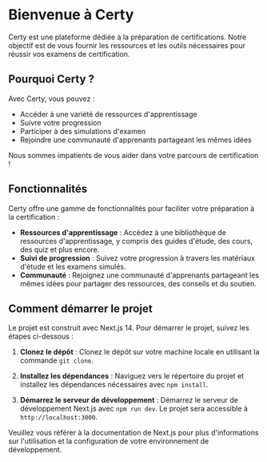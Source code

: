 # Bienvenue à Certy

Certy est une plateforme dédiée à la préparation de certifications. Notre objectif est de vous fournir les ressources et les outils nécessaires pour réussir vos examens de certification.

## Pourquoi Certy ?

Avec Certy, vous pouvez :

- Accéder à une variété de ressources d'apprentissage
- Suivre votre progression
- Participer à des simulations d'examen
- Rejoindre une communauté d'apprenants partageant les mêmes idées

Nous sommes impatients de vous aider dans votre parcours de certification !

## Fonctionnalités

Certy offre une gamme de fonctionnalités pour faciliter votre préparation à la certification :

- **Ressources d'apprentissage** : Accédez à une bibliothèque de ressources d'apprentissage, y compris des guides d'étude, des cours, des quiz et plus encore.
- **Suivi de progression** : Suivez votre progression à travers les matériaux d'étude et les examens simulés.
- **Communauté** : Rejoignez une communauté d'apprenants partageant les mêmes idées pour partager des ressources, des conseils et du soutien.

## Comment démarrer le projet

Le projet est construit avec Next.js 14. Pour démarrer le projet, suivez les étapes ci-dessous :

1. **Clonez le dépôt** : Clonez le dépôt sur votre machine locale en utilisant la commande `git clone`.

2. **Installez les dépendances** : Naviguez vers le répertoire du projet et installez les dépendances nécessaires avec `npm install`.

3. **Démarrez le serveur de développement** : Démarrez le serveur de développement Next.js avec `npm run dev`. Le projet sera accessible à `http://localhost:3000`.

Veuillez vous référer à la documentation de Next.js pour plus d'informations sur l'utilisation et la configuration de votre environnement de développement.